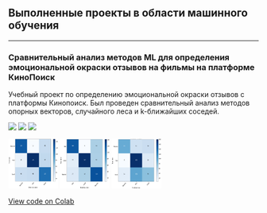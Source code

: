 ## Выполненные проекты в области машинного обучения

---

### Сравнительный анализ методов ML для определения эмоциональной окраски отзывов на фильмы на платформе КиноПоиск

Учебный проект по определению эмоциональной окраски отзывов с платформы  Кинопоиск. Был проведен сравнительный анализ методов опорных векторов, случайного леса и k-ближайших соседей.

[![](https://img.shields.io/badge/Made%20with-Jupyter-orange?style=for-the-badge&logo=Jupyter)](#) [![](https://img.shields.io/badge/Python-3776AB?style=for-the-badge&logo=python&logoColor=white)](#) [![](https://img.shields.io/badge/Kaggle-20BEFF?style=for-the-badge&logo=Kaggle&logoColor=white)](#)

<img src="images/SVC_ConfMatrix.png?raw=true" alt="SVC_ConfMatrix" width="100" height="100"/> <img src="images/RandForest_ConfMatrix.png?raw=true" alt="RandForest_ConfMatrix" width="100" height="100"/> <img src="images/KNeighbors_ConfMatrix.png?raw=true" alt="KNeighbors_ConfMatrix" width="100" height="100"/>

[View code on Colab](https://colab.research.google.com/drive/1Y4kKRCaeXWLQabzQIrgc0jo1RMsFzPlk?usp=sharing)


<!--
 ## Skills-based projects
A selection of smaller projects demonstrating specific data science and ML skills.

- [Working in the cloud: Using data stored in AWS S3 buckets](#)
- [Optimising code with multiprocessing](#)](url) 
-->














<!-- 
<p style="font-size:11px">Page template forked from <a href="https://github.com/evanca/quick-portfolio">evanca</a></p> 
-->
<!-- 
Remove above link if you don't want to attibute 
-->

<!-- 
## 👋 Welcome to my portfolio

Hello! My name is Matt, and I set up this page to showcase some of the data science projects I've been working on.

At age 18, while working as a cold caller in a telesales team at Ovo Energy, I built my first data product: a recommendation engine which predicted customers' propensity to buy. The tool helped me double my sales rate and, after I'd persuaded senior managers to take it into production, boosted our whole team's sales by 10%. 

The reason I tell this story is because I think it shows what data can and should be: a tool for empowering people and uplifting businesses. 

In the past 8 years, I've studied at two of the world's best universities and worked in a variety of industries, gaining experience in machine learning, strategy, analytics and marketing. My [CV](https://mattschapman.github.io/pdf/Matt_Chapman_CV.pdf) has plenty of information about the professional projects I've worked on, but the purpose of this page is to showcase some of my favourite personal (on-the-side) projects in a more visual way. 

If you have any questions, feel free to drop me an [email](mailto:mattchapmanmsc@gmail.com) or send me a message on [LinkedIn](https://www.linkedin.com/in/matt-chapman-ba8488118/). 

Thanks for reading,

Matt
 -->
 
<!--
### Using BERT and Naïve Bayes models for helpfulness prediction of Amazon reviews
The quality and helpfulness of online reviews can vary greatly, meaning readers must often sift through a deluge of online reviews in order to find the most relevant ones. In this project, I compared the performance of various ML models for predicting the helpfulness of an Amazon review given its text and metadata.  

[![](https://img.shields.io/badge/Python-white?logo=Python)](#) [![](https://img.shields.io/badge/Jupyter-white?logo=Jupyter)](#) [![](https://img.shields.io/badge/PyTorch-white?logo=pytorch)](#) [![](https://img.shields.io/badge/Amazon-white?logo=Amazon)](#) [![](https://img.shields.io/badge/HuggingFace_Transformers-white?logo=huggingface)](#)

[View code on Colab](https://colab.research.google.com/drive/19N1n117gN_qHPVd8VqqRDur5v8z0tANY?usp=sharing)
 -->
